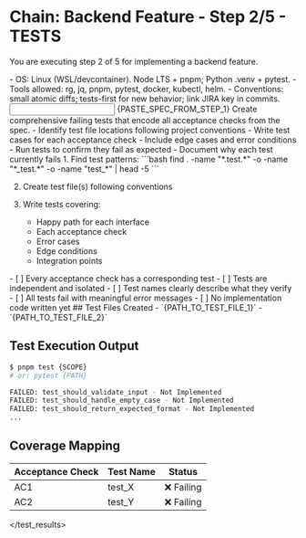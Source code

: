 # Chain: Backend Feature - Step 2/5 - TESTS

You are executing step 2 of 5 for implementing a backend feature.

<context>
- OS: Linux (WSL/devcontainer). Node LTS + pnpm; Python .venv + pytest.
- Tools allowed: rg, jq, pnpm, pytest, docker, kubectl, helm.
- Conventions: small atomic diffs; tests-first for new behavior; link JIRA key in commits.
</context>

<input>
{PASTE_SPEC_FROM_STEP_1}
</input>

<goal>
Create comprehensive failing tests that encode all acceptance checks from the spec.
</goal>

<plan>
- Identify test file locations following project conventions
- Write test cases for each acceptance check
- Include edge cases and error conditions
- Run tests to confirm they fail as expected
- Document why each test currently fails
</plan>

<work>
1. Find test patterns:
   ```bash
   find . -name "*.test.*" -o -name "*_test.*" -o -name "test_*" | head -5
   ```

2. Create test file(s) following conventions

3. Write tests covering:
   - Happy path for each interface
   - Each acceptance check
   - Error cases
   - Edge conditions
   - Integration points
</work>

<review>
- [ ] Every acceptance check has a corresponding test
- [ ] Tests are independent and isolated
- [ ] Test names clearly describe what they verify
- [ ] All tests fail with meaningful error messages
- [ ] No implementation code written yet
</review>

<handoff>
<test_results>
## Test Files Created
- `{PATH_TO_TEST_FILE_1}`
- `{PATH_TO_TEST_FILE_2}`

## Test Execution Output
```bash
$ pnpm test {SCOPE}
# or: pytest {PATH}

FAILED: test_should_validate_input - Not Implemented
FAILED: test_should_handle_empty_case - Not Implemented
FAILED: test_should_return_expected_format - Not Implemented
...
```

## Coverage Mapping
| Acceptance Check | Test Name | Status |
|-----------------|-----------|---------|
| AC1 | test_X | ❌ Failing |
| AC2 | test_Y | ❌ Failing |
</test_results>
</handoff>

